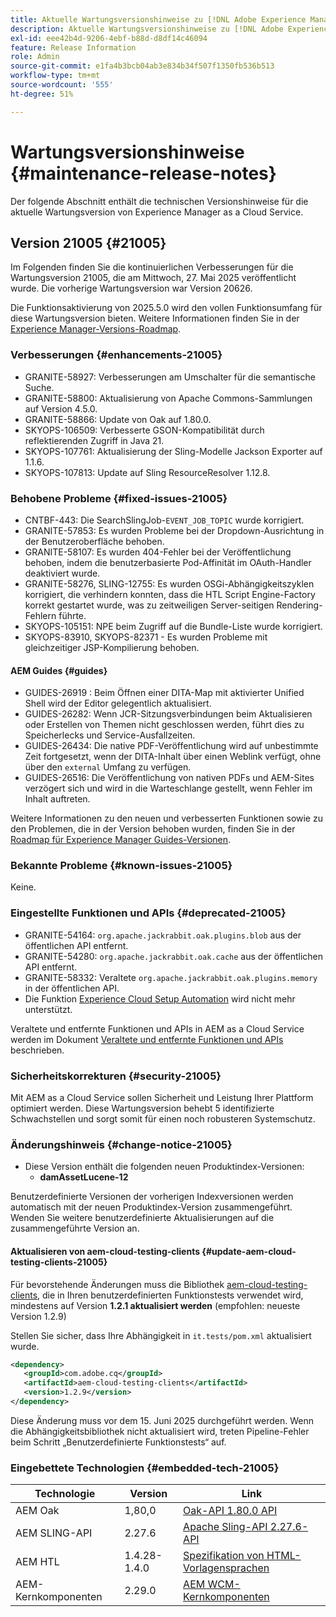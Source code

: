 ```yaml
---
title: Aktuelle Wartungsversionshinweise zu [!DNL Adobe Experience Manager] as a Cloud Service.
description: Aktuelle Wartungsversionshinweise zu [!DNL Adobe Experience Manager] as a Cloud Service.
exl-id: eee42b4d-9206-4ebf-b88d-d8df14c46094
feature: Release Information
role: Admin
source-git-commit: e1fa4b3bcb04ab3e834b34f507f1350fb536b513
workflow-type: tm+mt
source-wordcount: '555'
ht-degree: 51%

---
```



# Wartungsversionshinweise {#maintenance-release-notes}

Der folgende Abschnitt enthält die technischen Versionshinweise für die aktuelle Wartungsversion von Experience Manager as a Cloud Service.

## Version 21005 {#21005}

Im Folgenden finden Sie die kontinuierlichen Verbesserungen für die Wartungsversion 21005, die am Mittwoch, 27. Mai 2025 veröffentlicht wurde. Die vorherige Wartungsversion war Version 20626.

Die Funktionsaktivierung von 2025.5.0 wird den vollen Funktionsumfang für diese Wartungsversion bieten. Weitere Informationen finden Sie in der [Experience Manager-Versions-Roadmap](https://experienceleague.adobe.com/de/docs/experience-manager-release-information/aem-release-updates/update-releases-roadmap).

### Verbesserungen {#enhancements-21005}

* GRANITE-58927: Verbesserungen am Umschalter für die semantische Suche.
* GRANITE-58800: Aktualisierung von Apache Commons-Sammlungen auf Version 4.5.0.
* GRANITE-58866: Update von Oak auf 1.80.0.
* SKYOPS-106509: Verbesserte GSON-Kompatibilität durch reflektierenden Zugriff in Java 21.
* SKYOPS-107761: Aktualisierung der Sling-Modelle Jackson Exporter auf 1.1.6.
* SKYOPS-107813: Update auf Sling ResourceResolver 1.12.8.

### Behobene Probleme {#fixed-issues-21005}

* CNTBF-443: Die SearchSlingJob-`EVENT_JOB_TOPIC` wurde korrigiert.
* GRANITE-57853: Es wurden Probleme bei der Dropdown-Ausrichtung in der Benutzeroberfläche behoben.
* GRANITE-58107: Es wurden 404-Fehler bei der Veröffentlichung behoben, indem die benutzerbasierte Pod-Affinität im OAuth-Handler deaktiviert wurde.
* GRANITE-58276, SLING-12755: Es wurden OSGi-Abhängigkeitszyklen korrigiert, die verhindern konnten, dass die HTL Script Engine-Factory korrekt gestartet wurde, was zu zeitweiligen Server-seitigen Rendering-Fehlern führte.
* SKYOPS-105151: NPE beim Zugriff auf die Bundle-Liste wurde korrigiert.
* SKYOPS-83910, SKYOPS-82371 - Es wurden Probleme mit gleichzeitiger JSP-Kompilierung behoben.

#### AEM Guides {#guides}

* GUIDES-26919 : Beim Öffnen einer DITA-Map mit aktivierter Unified Shell wird der Editor gelegentlich aktualisiert.
* GUIDES-26282: Wenn JCR-Sitzungsverbindungen beim Aktualisieren oder Erstellen von Themen nicht geschlossen werden, führt dies zu Speicherlecks und Service-Ausfallzeiten.
* GUIDES-26434: Die native PDF-Veröffentlichung wird auf unbestimmte Zeit fortgesetzt, wenn der DITA-Inhalt über einen Weblink verfügt, ohne über den `external` Umfang zu verfügen.
* GUIDES-26516: Die Veröffentlichung von nativen PDFs und AEM-Sites verzögert sich und wird in die Warteschlange gestellt, wenn Fehler im Inhalt auftreten.

Weitere Informationen zu den neuen und verbesserten Funktionen sowie zu den Problemen, die in der Version behoben wurden, finden Sie in der [Roadmap für Experience Manager Guides-Versionen](https://experienceleague.adobe.com/de/docs/experience-manager-guides/using/release-info/aem-guides-releases-roadmap).

### Bekannte Probleme {#known-issues-21005}

Keine.

### Eingestellte Funktionen und APIs {#deprecated-21005}

* GRANITE-54164: `org.apache.jackrabbit.oak.plugins.blob` aus der öffentlichen API entfernt.
* GRANITE-54280: `org.apache.jackrabbit.oak.cache` aus der öffentlichen API entfernt.
* GRANITE-58332: Veraltete `org.apache.jackrabbit.oak.plugins.memory` in der öffentlichen API.
* Die Funktion [Experience Cloud Setup Automation](/help/sites-cloud/integrating/adobe-analytics-exc-setup-automation.md) wird nicht mehr unterstützt.

Veraltete und entfernte Funktionen und APIs in AEM as a Cloud Service werden im Dokument [Veraltete und entfernte Funktionen und APIs](/help/release-notes/deprecated-removed-features.md) beschrieben.

### Sicherheitskorrekturen {#security-21005}

Mit AEM as a Cloud Service sollen Sicherheit und Leistung Ihrer Plattform optimiert werden. Diese Wartungsversion behebt 5 identifizierte Schwachstellen und sorgt somit für einen noch robusteren Systemschutz.

### Änderungshinweis {#change-notice-21005}

* Diese Version enthält die folgenden neuen Produktindex-Versionen:
   * **damAssetLucene-12**

Benutzerdefinierte Versionen der vorherigen Indexversionen werden automatisch mit der neuen Produktindex-Version zusammengeführt. Wenden Sie weitere benutzerdefinierte Aktualisierungen auf die zusammengeführte Version an.

#### Aktualisieren von aem-cloud-testing-clients {#update-aem-cloud-testing-clients-21005}

Für bevorstehende Änderungen muss die Bibliothek [aem-cloud-testing-clients](https://github.com/adobe/aem-testing-clients), die in Ihren benutzerdefinierten Funktionstests verwendet wird, mindestens auf Version **1.2.1 aktualisiert werden** (empfohlen: neueste Version 1.2.9)

Stellen Sie sicher, dass Ihre Abhängigkeit in `it.tests/pom.xml` aktualisiert wurde.

```xml
<dependency>
   <groupId>com.adobe.cq</groupId>
   <artifactId>aem-cloud-testing-clients</artifactId>
   <version>1.2.9</version>
</dependency>
```

Diese Änderung muss vor dem 15. Juni 2025 durchgeführt werden.
Wenn die Abhängigkeitsbibliothek nicht aktualisiert wird, treten Pipeline-Fehler beim Schritt „Benutzerdefinierte Funktionstests“ auf.

### Eingebettete Technologien {#embedded-tech-21005}

| Technologie | Version | Link |
|---|---|---|
| AEM Oak | 1,80,0 | [Oak-API 1.80.0 API](https://www.javadoc.io/doc/org.apache.jackrabbit/oak-api/1.80.0/index.html) |
| AEM SLING-API | 2.27.6 | [Apache Sling-API 2.27.6-API](https://www.javadoc.io/doc/org.apache.sling/org.apache.sling.api/latest/index.html) |
| AEM HTL | 1.4.28-1.4.0 | [Spezifikation von HTML-Vorlagensprachen](https://github.com/adobe/htl-spec) |
| AEM-Kernkomponenten | 2.29.0 | [AEM WCM-Kernkomponenten](https://github.com/adobe/aem-core-wcm-components) |
